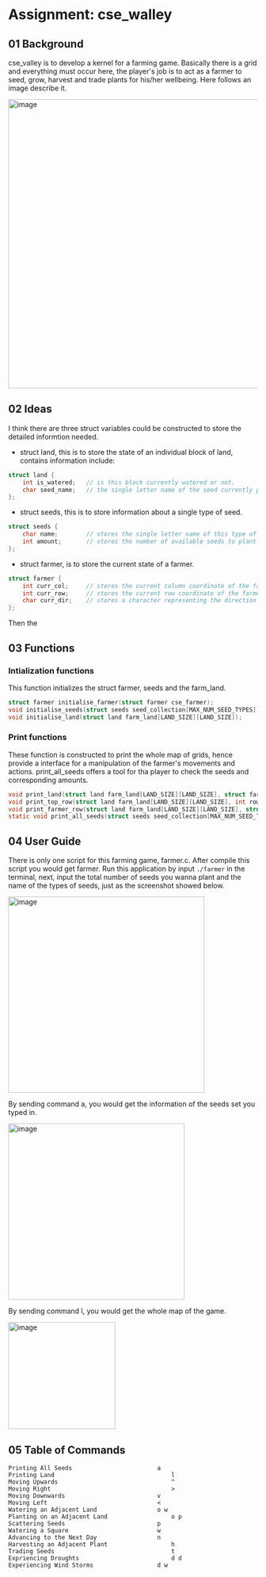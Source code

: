 # Assignment: cse_walley

<!--这一部分介绍背景
-------------------------------------------------------------------------------------->
## 01 Background
cse_valley is to develop a kernel for a farming game. Basically there is a grid and everything must occur here, the player's job is to act as a farmer to seed, grow, harvest and trade plants for his/her wellbeing. Here follows an image describe it.

<img width="584" alt="image" src="https://user-images.githubusercontent.com/86709726/211757318-35de89ae-5ed9-43fe-8b7b-66b725c75008.png">

<!--这一部分介绍构思
-------------------------------------------------------------------------------------->
## 02 Ideas
I think there are three struct variables could be constructed to store the detailed informtion needed.
- struct land, this is to store the state of an individual block of land, contains information include:
```c
struct land {
    int is_watered;   // is this block currently watered or not.
    char seed_name;   // the single letter name of the seed currently planted in this block.
};
```
-	struct seeds, this is to store information about a single type of seed.
```c
struct seeds {
    char name;        // stores the single letter name of this type of seed.
    int amount;       // stores the number of available seeds to plant.
};
```
-	struct farmer, is to store the current state of a farmer.
```c
struct farmer {
    int curr_col;     // stores the current column coordinate of the farmer.
    int curr_row;     // stores the current row coordinate of the farmer.
    char curr_dir;    // stores a character representing the direction the farmer is currently facing, only have values of >, <, v, and ^.
};
```
Then the 

<!--这一部分介绍项目里用到的文件 和文件里用到的函数
-------------------------------------------------------------------------------------->
## 03 Functions
### Intialization functions
This function initializes the struct farmer, seeds and the farm_land.
```c
struct farmer initialise_farmer(struct farmer cse_farmer);
void initialise_seeds(struct seeds seed_collection[MAX_NUM_SEED_TYPES]);
void initialise_land(struct land farm_land[LAND_SIZE][LAND_SIZE]);
```

### Print functions
These function is constructed to print the whole map of grids, hence provide a interface for a manipulation of the farmer's movements and actions.
print_all_seeds offers a tool for tha player to check the seeds and corresponding amounts.
```c
void print_land(struct land farm_land[LAND_SIZE][LAND_SIZE], struct farmer cse_farmer);
void print_top_row(struct land farm_land[LAND_SIZE][LAND_SIZE], int row);
void print_farmer_row(struct land farm_land[LAND_SIZE][LAND_SIZE], struct farmer cse_farmer);
static void print_all_seeds(struct seeds seed_collection[MAX_NUM_SEED_TYPES]);
```

<!--如何使用这份文件
-------------------------------------------------------------------------------------->
## 04 User Guide
There is only one script for this farming game, farmer.c. After compile this script you would get farmer. 
Run this application by input ```./farmer``` in the terminal, next, input the total number of seeds you wanna plant and the name of the types of seeds, just as the screenshot showed below.

<img width="396" alt="image" src="https://user-images.githubusercontent.com/86709726/211798346-f6c8650a-37c3-4296-a0ba-17873b60db1c.png">

By sending command a, you would get the information of the seeds set you typed in.

<img width="356" alt="image" src="https://user-images.githubusercontent.com/86709726/211798763-5312ccea-2ebe-42b3-a030-fd24a604e9fe.png">

By sending command l, you would get the whole map of the game.

<img width="216" alt="image" src="https://user-images.githubusercontent.com/86709726/211799326-072dc244-d34b-482c-a284-98d78c927dcf.png">



<!--命令表
-------------------------------------------------------------------------------------->
## 05 Table of Commands
```
Printing All Seeds              	      a
Printing Land	                              l
Moving Upwards	                              ^
Moving Right	                              > 
Moving Downwards	                      v
Moving Left	                              <
Watering an Adjacent Land	              o w
Planting on an Adjacent Land	              o p
Scattering Seeds	                      p
Watering a Square	                      w
Advancing to the Next Day	              n
Harvesting an Adjacent Plant	              h
Trading Seeds	                              t
Expriencing Droughts	                      d d
Experiencing Wind Storms	              d w
```
